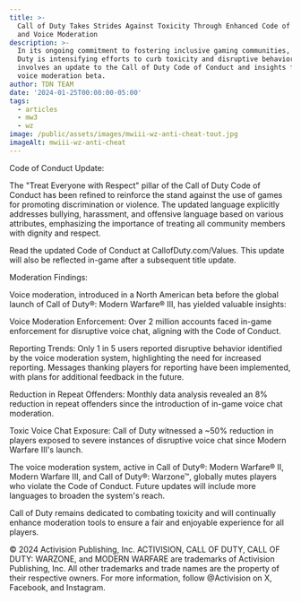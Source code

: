 ```yaml
---
title: >-
  Call of Duty Takes Strides Against Toxicity Through Enhanced Code of Conduct
  and Voice Moderation
description: >-
  In its ongoing commitment to fostering inclusive gaming communities, Call of
  Duty is intensifying efforts to curb toxicity and disruptive behavior. This
  involves an update to the Call of Duty Code of Conduct and insights from the
  voice moderation beta.
author: TDN TEAM
date: '2024-01-25T00:00:00-05:00'
tags:
  - articles
  - mw3
  - wz
image: /public/assets/images/mwiii-wz-anti-cheat-tout.jpg
imageAlt: mwiii-wz-anti-cheat
---
```

Code of Conduct Update:



The "Treat Everyone with Respect" pillar of the Call of Duty Code of Conduct has been refined to reinforce the stand against the use of games for promoting discrimination or violence. The updated language explicitly addresses bullying, harassment, and offensive language based on various attributes, emphasizing the importance of treating all community members with dignity and respect.



Read the updated Code of Conduct at CallofDuty.com/Values. This update will also be reflected in-game after a subsequent title update.



Moderation Findings:



Voice moderation, introduced in a North American beta before the global launch of Call of Duty®: Modern Warfare® III, has yielded valuable insights:



Voice Moderation Enforcement: Over 2 million accounts faced in-game enforcement for disruptive voice chat, aligning with the Code of Conduct.



Reporting Trends: Only 1 in 5 users reported disruptive behavior identified by the voice moderation system, highlighting the need for increased reporting. Messages thanking players for reporting have been implemented, with plans for additional feedback in the future.



Reduction in Repeat Offenders: Monthly data analysis revealed an 8% reduction in repeat offenders since the introduction of in-game voice chat moderation.



Toxic Voice Chat Exposure: Call of Duty witnessed a ~50% reduction in players exposed to severe instances of disruptive voice chat since Modern Warfare III's launch.



The voice moderation system, active in Call of Duty®: Modern Warfare® II, Modern Warfare III, and Call of Duty®: Warzone™, globally mutes players who violate the Code of Conduct. Future updates will include more languages to broaden the system's reach.



Call of Duty remains dedicated to combating toxicity and will continually enhance moderation tools to ensure a fair and enjoyable experience for all players.



© 2024 Activision Publishing, Inc. ACTIVISION, CALL OF DUTY, CALL OF DUTY: WARZONE, and MODERN WARFARE are trademarks of Activision Publishing, Inc. All other trademarks and trade names are the property of their respective owners. For more information, follow @Activision on X, Facebook, and Instagram.
